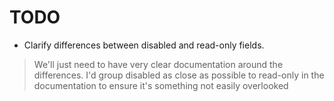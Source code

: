 # TODO

- Clarify differences between disabled and read-only fields.
> We'll just need to have very clear documentation around the differences. I'd group disabled as close as possible to read-only in the documentation to ensure it's something not easily overlooked